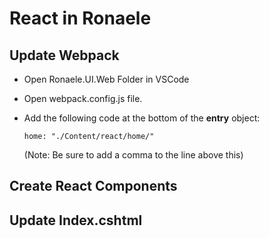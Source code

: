 

# React in Ronaele

## Update Webpack

-   Open Ronaele.UI.Web Folder in VSCode
-   Open webpack.config.js file.
-   Add the following code at the bottom of the **entry** object:  

    ```home: "./Content/react/home/"```  
      
    (Note: Be sure to add a comma to the line above this)

## Create React Components


## Update Index.cshtml

## 
